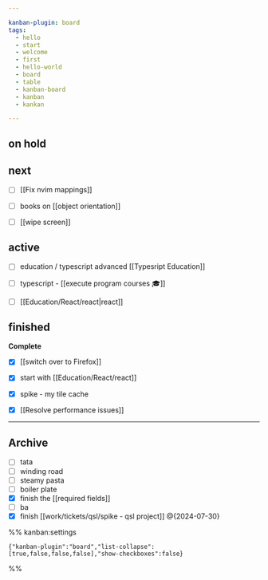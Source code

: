 ```yaml
---

kanban-plugin: board
tags:
  - hello
  - start
  - welcome
  - first
  - hello-world
  - board
  - table
  - kanban-board
  - kanban
  - kankan

---
```


## on hold



## next

- [ ] [[Fix nvim mappings]]
- [ ] books on [[object orientation]]
- [ ] [[wipe screen]]


## active

- [ ] education / typescript advanced [[Typesript Education]]
- [ ] typescript - [[execute program courses 🎓]]
- [ ] [[Education/React/react|react]]


## finished

**Complete**
- [x] [[switch over to Firefox]]
- [x] start with [[Education/React/react]]
- [x] spike - my tile cache
- [x] [[Resolve performance issues]]


***

## Archive

- [ ] tata
- [ ] winding road
- [ ] steamy pasta
- [ ] boiler plate
- [x] finish the [[required fields]]
- [ ] ba
- [x] finish [[work/tickets/qsl/spike - qsl project]] @{2024-07-30}

%% kanban:settings
```
{"kanban-plugin":"board","list-collapse":[true,false,false,false],"show-checkboxes":false}
```
%%